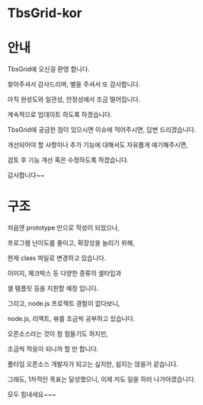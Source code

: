 # TbsGrid-kor

# 안내

TbsGrid에 오신걸 환영 합니다. 

찾아주셔서 감사드리며, 별을 주셔서 또 감사합니다.

아직 완성도와 일관성, 안정성에서 조금 떨어집니다.

계속적으로 업데이트 하도록 하겠습니다.

TbsGrid에 궁금한 점이 있으시면 이슈에 적어주시면, 답변 드리겠습니다.

개선되어야 할 사항이나 추가 기능에 대해서도 자유롭게 얘기해주시면,

검토 후 기능 개선 혹은 수정하도록 하겠습니다.

감사합니다~~

# 구조

처음엔 prototype 만으로 작성이 되었으나, 

프로그램 난이도를 줄이고, 확장성을 늘리기 위해, 

현재 class 파일로 변경하고 있습니다.

이미지, 체크박스 등 다양한 종류의 셀타입과

셀 템플릿 등을 지원할 예정 입니다.

그리고, node.js 프로젝트 경험이 없다보니, 

node.js, 리액트, 뷰를 조금씩 공부하고 있습니다.

오픈소스라는 것이 참 힘들기도 하지만, 

조금씩 적응이 되니까 할 만 합니다.

플타임 오픈소스 개발자가 되고는 싶지만, 쉽지는 않을거 같습니다. 

그래도, 1차적인 목표는 달성했으니, 이제 저도 일을 하러 나가야겠습니다.

모두 힘내세요~~~







